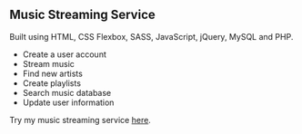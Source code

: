## Music Streaming Service

Built using HTML, CSS Flexbox, SASS, JavaScript, jQuery, MySQL and PHP.

- Create a user account
- Stream music
- Find new artists
- Create playlists
- Search music database
- Update user information

Try my music streaming service [here](https://christopherdennis.me/songify/register.php).
